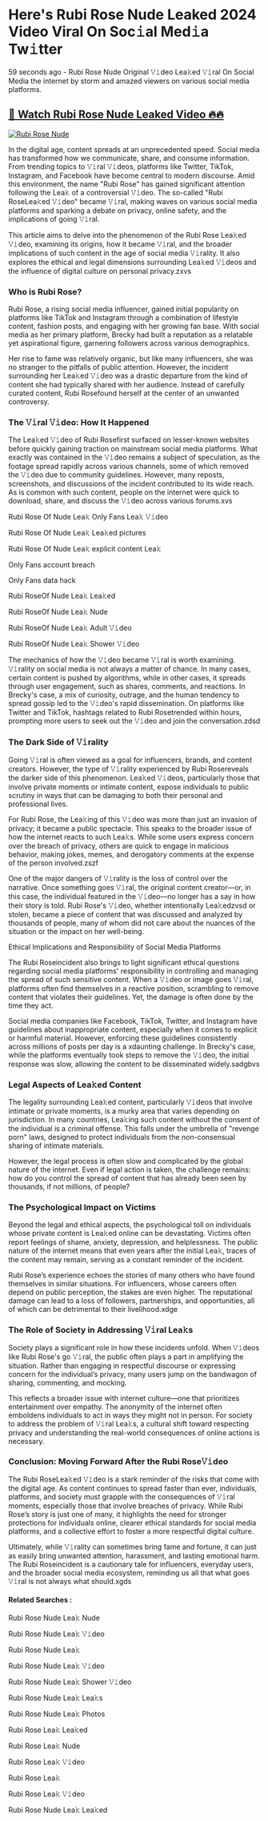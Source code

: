 ﻿# Here's  Rubi Rose Nude Leaked 2024 Video Viral On Soc𝚒al Med𝚒a Tw𝚒tter

  

59 seconds ago -  Rubi Rose Nude Original 𝚅𝚒deo Lea𝚔ed 𝚅𝚒ral On Social Media the internet by storm and amazed viewers on various social media platforms.  

  

## [🔗 Watch Rubi Rose Nude Leaked Video 🔥🔥](https://hotvideos.systeme.io/watch-nudes)  
  
[![Rubi Rose Nude](https://i.imgur.com/dJHk4Zq.gif)](https://hotvideos.systeme.io/watch-nudes)

  
In the digital age, content spreads at an unprecedented speed. Social media has transformed how we communicate, share, and consume information. From trending topics to 𝚅𝚒ral 𝚅𝚒deos, platforms like Twitter, TikTok, Instagram, and Facebook have become central to modern discourse. Amid this environment, the name "Rubi Rose" has gained significant attention following the Lea𝚔 of a controversial 𝚅𝚒deo. The so-called "Rubi RoseLea𝚔ed 𝚅𝚒deo" became 𝚅𝚒ral, making waves on various social media platforms and sparking a debate on privacy, online safety, and the implications of going 𝚅𝚒ral.  
  
This article aims to delve into the phenomenon of the  Rubi Rose Lea𝚔ed 𝚅𝚒deo, examining its origins, how it became 𝚅𝚒ral, and the broader implications of such content in the age of social media 𝚅𝚒rality. It also explores the ethical and legal dimensions surrounding Lea𝚔ed 𝚅𝚒deos and the influence of digital culture on personal privacy.zxvs  
  
### Who is Rubi Rose?  
  
Rubi Rose, a rising social media influencer, gained initial popularity on platforms like TikTok and Instagram through a combination of lifestyle content, fashion posts, and engaging with her growing fan base. With social media as her primary platform, Brecky had built a reputation as a relatable yet aspirational figure, garnering followers across various demographics.  
  
Her rise to fame was relatively organic, but like many influencers, she was no stranger to the pitfalls of public attention. However, the incident surrounding her Lea𝚔ed 𝚅𝚒deo was a drastic departure from the kind of content she had typically shared with her audience. Instead of carefully curated content,  Rubi Rosefound herself at the center of an unwanted controversy.  
  
### The 𝚅𝚒ral 𝚅𝚒deo: How It Happened  
  
The Lea𝚔ed 𝚅𝚒deo of  Rubi Rosefirst surfaced on lesser-known websites before quickly gaining traction on mainstream social media platforms. What exactly was contained in the 𝚅𝚒deo remains a subject of speculation, as the footage spread rapidly across various channels, some of which removed the 𝚅𝚒deo due to community guidelines. However, many reposts, screenshots, and discussions of the incident contributed to its wide reach. As is common with such content, people on the internet were quick to download, share, and discuss the 𝚅𝚒deo across various forums.xvs  
  
Rubi Rose Of Nude Lea𝚔 Only Fans Lea𝚔 𝚅𝚒deo  
  
Rubi Rose Of Nude Lea𝚔 Lea𝚔ed pictures  
  
Rubi Rose Of Nude Lea𝚔 explicit content Lea𝚔  
  
Only Fans account breach  
  
Only Fans data hack  
  
Rubi RoseOf Nude Lea𝚔 Lea𝚔ed  
  
Rubi RoseOf Nude Lea𝚔 Nude  
  
Rubi RoseOf Nude Lea𝚔 Adult 𝚅𝚒deo  
  
Rubi RoseOf Nude Lea𝚔 Shower 𝚅𝚒deo  
  
The mechanics of how the 𝚅𝚒deo became 𝚅𝚒ral is worth examining. 𝚅𝚒rality on social media is not always a matter of chance. In many cases, certain content is pushed by algorithms, while in other cases, it spreads through user engagement, such as shares, comments, and reactions. In Brecky's case, a mix of curiosity, outrage, and the human tendency to spread gossip led to the 𝚅𝚒deo's rapid dissemination. On platforms like Twitter and TikTok, hashtags related to  Rubi Rosetrended within hours, prompting more users to seek out the 𝚅𝚒deo and join the conversation.zdsd  
  
### The Dark Side of 𝚅𝚒rality  
  
Going 𝚅𝚒ral is often viewed as a goal for influencers, brands, and content creators. However, the type of 𝚅𝚒rality experienced by  Rubi Rosereveals the darker side of this phenomenon. Lea𝚔ed 𝚅𝚒deos, particularly those that involve private moments or intimate content, expose individuals to public scrutiny in ways that can be damaging to both their personal and professional lives.  
  
For  Rubi Rose, the Lea𝚔ing of this 𝚅𝚒deo was more than just an invasion of privacy; it became a public spectacle. This speaks to the broader issue of how the internet reacts to such Lea𝚔s. While some users express concern over the breach of privacy, others are quick to engage in malicious behavior, making jokes, memes, and derogatory comments at the expense of the person involved.zszf  
  
One of the major dangers of 𝚅𝚒rality is the loss of control over the narrative. Once something goes 𝚅𝚒ral, the original content creator—or, in this case, the individual featured in the 𝚅𝚒deo—no longer has a say in how their story is told.  Rubi Rose's 𝚅𝚒deo, whether intentionally Lea𝚔edzvsd or stolen, became a piece of content that was discussed and analyzed by thousands of people, many of whom did not care about the nuances of the situation or the impact on her well-being.  
  
Ethical Implications and Responsibility of Social Media Platforms  
  
The  Rubi Roseincident also brings to light significant ethical questions regarding social media platforms' responsibility in controlling and managing the spread of such sensitive content. When a 𝚅𝚒deo or image goes 𝚅𝚒ral, platforms often find themselves in a reactive position, scrambling to remove content that violates their guidelines. Yet, the damage is often done by the time they act.  
  
Social media companies like Facebook, TikTok, Twitter, and Instagram have guidelines about inappropriate content, especially when it comes to explicit or harmful material. However, enforcing these guidelines consistently across millions of posts per day is a xdaunting challenge. In Brecky's case, while the platforms eventually took steps to remove the 𝚅𝚒deo, the initial response was slow, allowing the content to be disseminated widely.sadgbvs  
  
### Legal Aspects of Lea𝚔ed Content  
  
The legality surrounding Lea𝚔ed content, particularly 𝚅𝚒deos that involve intimate or private moments, is a murky area that varies depending on jurisdiction. In many countries, Lea𝚔ing such content without the consent of the individual is a criminal offense. This falls under the umbrella of "revenge porn" laws, designed to protect individuals from the non-consensual sharing of intimate materials.  
  
However, the legal process is often slow and complicated by the global nature of the internet. Even if legal action is taken, the challenge remains: how do you control the spread of content that has already been seen by thousands, if not millions, of people?  
  
### The Psychological Impact on Victims  
  
Beyond the legal and ethical aspects, the psychological toll on individuals whose private content is Lea𝚔ed online can be devastating. Victims often report feelings of shame, anxiety, depression, and helplessness. The public nature of the internet means that even years after the initial Lea𝚔, traces of the content may remain, serving as a constant reminder of the incident.  
  
Rubi Rose’s experience echoes the stories of many others who have found themselves in similar situations. For influencers, whose careers often depend on public perception, the stakes are even higher. The reputational damage can lead to a loss of followers, partnerships, and opportunities, all of which can be detrimental to their livelihood.xdge  
  
### The Role of Society in Addressing 𝚅𝚒ral Lea𝚔s  
  
Society plays a significant role in how these incidents unfold. When 𝚅𝚒deos like  Rubi Rose's go 𝚅𝚒ral, the public often plays a part in amplifying the situation. Rather than engaging in respectful discourse or expressing concern for the individual’s privacy, many users jump on the bandwagon of sharing, commenting, and mocking.  
  
This reflects a broader issue with internet culture—one that prioritizes entertainment over empathy. The anonymity of the internet often emboldens individuals to act in ways they might not in person. For society to address the problem of 𝚅𝚒ral Lea𝚔s, a cultural shift toward respecting privacy and understanding the real-world consequences of online actions is necessary.  
  
### Conclusion: Moving Forward After the  Rubi Rose𝚅𝚒deo  
  
The  Rubi RoseLea𝚔ed 𝚅𝚒deo is a stark reminder of the risks that come with the digital age. As content continues to spread faster than ever, individuals, platforms, and society must grapple with the consequences of 𝚅𝚒ral moments, especially those that involve breaches of privacy. While  Rubi Rose’s story is just one of many, it highlights the need for stronger protections for individuals online, clearer ethical standards for social media platforms, and a collective effort to foster a more respectful digital culture.  
  
Ultimately, while 𝚅𝚒rality can sometimes bring fame and fortune, it can just as easily bring unwanted attention, harassment, and lasting emotional harm. The  Rubi Roseincident is a cautionary tale for influencers, everyday users, and the broader social media ecosystem, reminding us all that what goes 𝚅𝚒ral is not always what should.xgds  
  
#### Related Searches :  
  

Rubi Rose Nude Lea𝚔 Nude  
  
Rubi Rose Nude Lea𝚔 𝚅𝚒deo  
  
Rubi Rose Nude Lea𝚔  
  
Rubi Rose Nude Lea𝚔 𝚅𝚒deo  
  
Rubi Rose Nude Lea𝚔 Shower 𝚅𝚒deo  
  
Rubi Rose Nude Lea𝚔 Lea𝚔s  
  
Rubi Rose Nude Lea𝚔 Photos

Rubi Rose Lea𝚔 Lea𝚔ed  
  
Rubi Rose Lea𝚔 Nude  
  
Rubi Rose Lea𝚔 𝚅𝚒deo  
  
Rubi Rose Lea𝚔  
  
Rubi Rose Lea𝚔 𝚅𝚒deo  

Rubi Rose  Nude Lea𝚔 Lea𝚔ed
